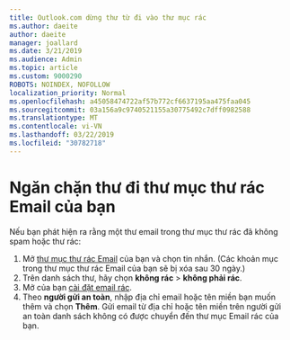 ```yaml
---
title: Outlook.com dừng thư từ đi vào thư mục rác
ms.author: daeite
author: daeite
manager: joallard
ms.date: 3/21/2019
ms.audience: Admin
ms.topic: article
ms.custom: 9000290
ROBOTS: NOINDEX, NOFOLLOW
localization_priority: Normal
ms.openlocfilehash: a45058474722af57b772cf6637195aa475faa045
ms.sourcegitcommit: 03a156a9c9740521155a30775492c7dff0982588
ms.translationtype: MT
ms.contentlocale: vi-VN
ms.lasthandoff: 03/22/2019
ms.locfileid: "30782718"
---
```

# <a name="stop-messages-going-to-your-junk-email-folder"></a>Ngăn chặn thư đi thư mục thư rác Email của bạn

Nếu bạn phát hiện ra rằng một thư email trong thư mục thư rác đã không spam hoặc thư rác:

1. Mở [thư mục thư rác Email](https://outlook.live.com/mail/junkemail) của bạn và chọn tin nhắn. (Các khoản mục trong thư mục thư rác Email của bạn sẽ bị xóa sau 30 ngày.)
1. Trên danh sách thư, hãy chọn **không rác** > **không phải rác**.
1. Mở của bạn [cài đặt email rác](https://go.microsoft.com/fwlink/?linkid=2035804).
1. Theo **người gửi an toàn**, nhập địa chỉ email hoặc tên miền bạn muốn thêm và chọn **Thêm**. Gửi email từ địa chỉ hoặc tên miền trên người gửi an toàn danh sách không có được chuyển đến thư mục Email rác của bạn.